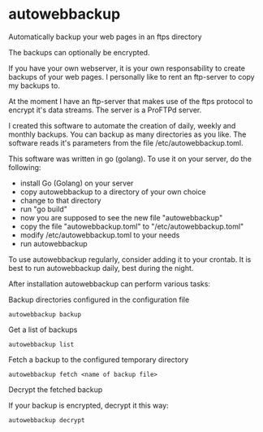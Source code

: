 # autowebbackup
Automatically backup your web pages in an ftps directory

The backups can optionally be encrypted.

If you have your own webserver, it is your own responsability to create backups of your web pages. I personally like to rent an ftp-server to copy my backups to.

At the moment I have an ftp-server that makes use of the ftps protocol to encrypt it's data streams. The server is a ProFTPd server.

I created this software to automate the creation of daily, weekly and monthly backups. You can backup as many directories as you like. The software reads it's parameters from the file /etc/autowebbackup.toml.

This software was written in go (golang). To use it on your server, do the following:

- install Go (Golang) on your server
- copy autowebbackup to a directory of your own choice
- change to that directory
- run "go build"
- now you are supposed to see the new file "autowebbackup"
- copy the file "autowebbackup.toml" to "/etc/autowebbackup.toml"
- modify /etc/autowebbackup.toml to your needs
- run autowebbackup

To use autowebbackup regularly, consider adding it to your crontab. It is best to run autowebbackup daily, best during the night.

After installation autowebbackup can perform various tasks:


Backup directories configured in the configuration file

```
autowebbackup backup
```

Get a list of backups

```
autowebbackup list
```

Fetch a backup to the configured temporary directory

```
autowebbackup fetch <name of backup file>
```

Decrypt the fetched backup

If your backup is encrypted, decrypt it this way:

```
autowebbackup decrypt
```

